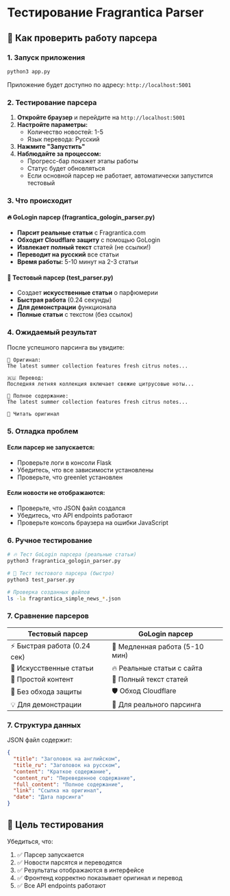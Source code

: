 # Тестирование Fragrantica Parser

## 🧪 Как проверить работу парсера

### 1. Запуск приложения

```bash
python3 app.py
```

Приложение будет доступно по адресу: `http://localhost:5001`

### 2. Тестирование парсера

1. **Откройте браузер** и перейдите на `http://localhost:5001`
2. **Настройте параметры:**
   - Количество новостей: 1-5
   - Язык перевода: Русский
3. **Нажмите "Запустить"**
4. **Наблюдайте за процессом:**
   - Прогресс-бар покажет этапы работы
   - Статус будет обновляться
   - Если основной парсер не работает, автоматически запустится тестовый

### 3. Что происходит

#### 🔥 GoLogin парсер (fragrantica_gologin_parser.py)
- **Парсит реальные статьи** с Fragrantica.com
- **Обходит Cloudflare защиту** с помощью GoLogin
- **Извлекает полный текст** статей (не ссылки!)
- **Переводит на русский** все статьи
- **Время работы:** 5-10 минут на 2-3 статьи

#### 🧪 Тестовый парсер (test_parser.py)
- Создает **искусственные статьи** о парфюмерии
- **Быстрая работа** (0.24 секунды)
- **Для демонстрации** функционала
- **Полные статьи** с текстом (без ссылок)

### 4. Ожидаемый результат

После успешного парсинга вы увидите:

```
📝 Оригинал:
The latest summer collection features fresh citrus notes...

🇷🇺 Перевод:
Последняя летняя коллекция включает свежие цитрусовые ноты...

📄 Полное содержание:
The latest summer collection features fresh citrus notes...

🔗 Читать оригинал
```

### 5. Отладка проблем

#### Если парсер не запускается:
- Проверьте логи в консоли Flask
- Убедитесь, что все зависимости установлены
- Проверьте, что greenlet установлен

#### Если новости не отображаются:
- Проверьте, что JSON файл создался
- Убедитесь, что API endpoints работают
- Проверьте консоль браузера на ошибки JavaScript

### 6. Ручное тестирование

```bash
# 🔥 Тест GoLogin парсера (реальные статьи)
python3 fragrantica_gologin_parser.py

# 🧪 Тест тестового парсера (быстро)
python3 test_parser.py

# Проверка созданных файлов
ls -la fragrantica_simple_news_*.json
```

### 7. Сравнение парсеров

| Тестовый парсер | GoLogin парсер |
|-----------------|----------------|
| ⚡ Быстрая работа (0.24 сек) | 🐌 Медленная работа (5-10 мин) |
| 🧪 Искусственные статьи | 🔥 Реальные статьи с сайта |
| 📝 Простой контент | 📄 Полный текст статей |
| 🚫 Без обхода защиты | 🛡️ Обход Cloudflare |
| 💡 Для демонстрации | 🎯 Для реального парсинга |

### 7. Структура данных

JSON файл содержит:
```json
{
  "title": "Заголовок на английском",
  "title_ru": "Заголовок на русском",
  "content": "Краткое содержание",
  "content_ru": "Переведенное содержание",
  "full_content": "Полное содержание",
  "link": "Ссылка на оригинал",
  "date": "Дата парсинга"
}
```

## 🎯 Цель тестирования

Убедиться, что:
1. ✅ Парсер запускается
2. ✅ Новости парсятся и переводятся
3. ✅ Результаты отображаются в интерфейсе
4. ✅ Фронтенд корректно показывает оригинал и перевод
5. ✅ Все API endpoints работают 